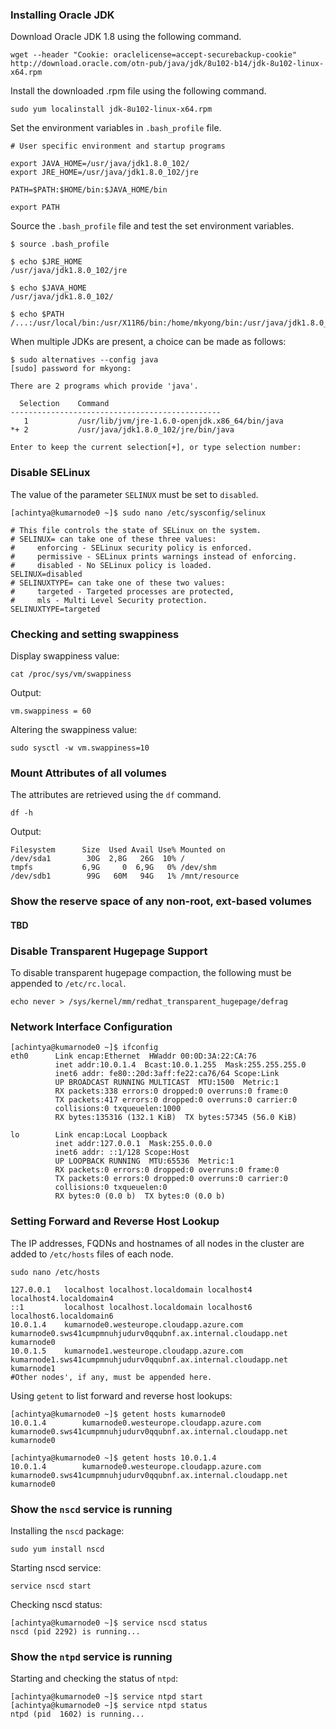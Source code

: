 ### Installing Oracle JDK
Download Oracle JDK 1.8 using the following command.
```
wget --header "Cookie: oraclelicense=accept-securebackup-cookie" http://download.oracle.com/otn-pub/java/jdk/8u102-b14/jdk-8u102-linux-x64.rpm
```
Install the downloaded .rpm file using the following command. 
```
sudo yum localinstall jdk-8u102-linux-x64.rpm
```
Set the environment variables in ```.bash_profile``` file.
```
# User specific environment and startup programs

export JAVA_HOME=/usr/java/jdk1.8.0_102/
export JRE_HOME=/usr/java/jdk1.8.0_102/jre

PATH=$PATH:$HOME/bin:$JAVA_HOME/bin

export PATH
```
Source the ```.bash_profile``` file and test the set environment variables.
```
$ source .bash_profile

$ echo $JRE_HOME
/usr/java/jdk1.8.0_102/jre

$ echo $JAVA_HOME
/usr/java/jdk1.8.0_102/

$ echo $PATH
/...:/usr/local/bin:/usr/X11R6/bin:/home/mkyong/bin:/usr/java/jdk1.8.0_102//bin
```
When multiple JDKs are present, a choice can be made as follows:
```
$ sudo alternatives --config java
[sudo] password for mkyong:

There are 2 programs which provide 'java'.

  Selection    Command
-----------------------------------------------
   1           /usr/lib/jvm/jre-1.6.0-openjdk.x86_64/bin/java
*+ 2           /usr/java/jdk1.8.0_102/jre/bin/java

Enter to keep the current selection[+], or type selection number:
```
### Disable SELinux
The value of the parameter ```SELINUX``` must be set to ```disabled```.
```
[achintya@kumarnode0 ~]$ sudo nano /etc/sysconfig/selinux

# This file controls the state of SELinux on the system.
# SELINUX= can take one of these three values:
#     enforcing - SELinux security policy is enforced.
#     permissive - SELinux prints warnings instead of enforcing.
#     disabled - No SELinux policy is loaded.
SELINUX=disabled
# SELINUXTYPE= can take one of these two values:
#     targeted - Targeted processes are protected,
#     mls - Multi Level Security protection.
SELINUXTYPE=targeted 

```

### Checking and setting swappiness
Display swappiness value:
```
cat /proc/sys/vm/swappiness
```
Output:
```
vm.swappiness = 60
```
Altering the swappiness value:
```
sudo sysctl -w vm.swappiness=10 
```


### Mount Attributes of all volumes
The attributes are retrieved using the ```df``` command.
```
df -h
```
Output:
```
Filesystem      Size  Used Avail Use% Mounted on
/dev/sda1        30G  2,8G   26G  10% /
tmpfs           6,9G     0  6,9G   0% /dev/shm
/dev/sdb1        99G   60M   94G   1% /mnt/resource
```

### Show the reserve space of any non-root, ext-based volumes
#### TBD
### Disable Transparent Hugepage Support
To disable transparent hugepage compaction, the following must be appended to ```/etc/rc.local```.
```
echo never > /sys/kernel/mm/redhat_transparent_hugepage/defrag
```
### Network Interface Configuration
```
[achintya@kumarnode0 ~]$ ifconfig 
eth0      Link encap:Ethernet  HWaddr 00:0D:3A:22:CA:76  
          inet addr:10.0.1.4  Bcast:10.0.1.255  Mask:255.255.255.0
          inet6 addr: fe80::20d:3aff:fe22:ca76/64 Scope:Link
          UP BROADCAST RUNNING MULTICAST  MTU:1500  Metric:1
          RX packets:338 errors:0 dropped:0 overruns:0 frame:0
          TX packets:417 errors:0 dropped:0 overruns:0 carrier:0
          collisions:0 txqueuelen:1000 
          RX bytes:135316 (132.1 KiB)  TX bytes:57345 (56.0 KiB)

lo        Link encap:Local Loopback  
          inet addr:127.0.0.1  Mask:255.0.0.0
          inet6 addr: ::1/128 Scope:Host
          UP LOOPBACK RUNNING  MTU:65536  Metric:1
          RX packets:0 errors:0 dropped:0 overruns:0 frame:0
          TX packets:0 errors:0 dropped:0 overruns:0 carrier:0
          collisions:0 txqueuelen:0 
          RX bytes:0 (0.0 b)  TX bytes:0 (0.0 b)
```
### Setting Forward and Reverse Host Lookup
The IP addresses, FQDNs and hostnames of all nodes in the cluster are added to ```/etc/hosts``` files of each node.
```
sudo nano /etc/hosts
```
```
127.0.0.1   localhost localhost.localdomain localhost4 localhost4.localdomain4
::1         localhost localhost.localdomain localhost6 localhost6.localdomain6
10.0.1.4    kumarnode0.westeurope.cloudapp.azure.com kumarnode0.sws41cumpmnuhjudurv0qqubnf.ax.internal.cloudapp.net kumarnode0
10.0.1.5    kumarnode1.westeurope.cloudapp.azure.com kumarnode1.sws41cumpmnuhjudurv0qqubnf.ax.internal.cloudapp.net kumarnode1
#Other nodes', if any, must be appended here.
```
Using ```getent``` to list forward and reverse host lookups:
```
[achintya@kumarnode0 ~]$ getent hosts kumarnode0
10.0.1.4        kumarnode0.westeurope.cloudapp.azure.com kumarnode0.sws41cumpmnuhjudurv0qqubnf.ax.internal.cloudapp.net kumarnode0

[achintya@kumarnode0 ~]$ getent hosts 10.0.1.4
10.0.1.4        kumarnode0.westeurope.cloudapp.azure.com kumarnode0.sws41cumpmnuhjudurv0qqubnf.ax.internal.cloudapp.net kumarnode0

```
### Show the ```nscd``` service is running
Installing the ```nscd``` package:
```
sudo yum install nscd
```
Starting nscd service:
```
service nscd start
```
Checking nscd status:
```
[achintya@kumarnode0 ~]$ service nscd status
nscd (pid 2292) is running...
```

### Show the ```ntpd``` service is running
Starting and checking the status of ```ntpd```:
```
[achintya@kumarnode0 ~]$ service ntpd start
[achintya@kumarnode0 ~]$ service ntpd status
ntpd (pid  1602) is running...
```
